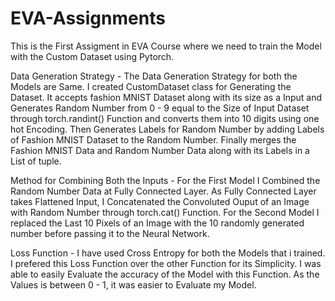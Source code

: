 # EVA-Assignments
This is the First Assigment in EVA Course where we need to train the Model with the Custom Dataset using Pytorch. 

Data Generation Strategy - The Data Generation Strategy for both the Models are Same. I created CustomDataset class for Generating the Dataset. It accepts fashion MNIST Dataset along with its size as a Input and Generates Random Number from 0 - 9 equal to the Size of Input Dataset through torch.randint() Function and converts them into 10 digits using one hot Encoding. Then Generates Labels for Random Number by adding Labels of Fashion MNIST Dataset to the Random Number. Finally merges the Fashion MNIST Data and Random Number Data along with its Labels in a List of tuple.

Method for Combining Both the Inputs - For the First Model I Combined the Random Number Data at Fully Connected Layer. As Fully Connected Layer takes Flattened Input, I Concatenated the Convoluted Ouput of an Image with Random Number through torch.cat() Function. For the Second Model  I replaced the Last 10 Pixels of an Image with the 10 randomly generated number before passing it to the Neural Network. 

Loss Function - I have used Cross Entropy for both the Models that i trained. I prefered this Loss Function over the other Function for its Simplicity. I was able to easily Evaluate the accuracy of the Model with this Function. As the Values is between 0 - 1, it was easier to Evaluate my Model.

